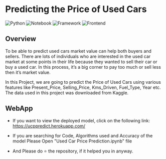 # Predicting the Price of Used Cars

![Python](https://img.shields.io/badge/Python-3.7-blue)
![Notebook](https://img.shields.io/badge/Notebook-Jupyter-orange)
![Framework](https://img.shields.io/badge/Framework-Flask-red)
![Frontend](https://img.shields.io/badge/Frontend-HTML/CSS/JS-green)


## Overview
To be able to predict used cars market value can help both buyers and sellers. 
There are lots of individuals who are interested in the used car market at some points in their life because they wanted to sell their car or buy a used car. In this process, it’s a big corner to pay too much or sell less then it’s market value.

In this Project, we are going to predict the Price of Used Cars using various features like Present_Price, Selling_Price, Kms_Driven, Fuel_Type, Year etc. The data used in this project was downloaded from Kaggle.


## WebApp
* If you want to view the deployed model, click on the following link: https://ucppredict.herokuapp.com/

* If you are searching for Code, Algorithms used and Accuracy of the model Please Open "Used Car Price Prediction.ipynb" file

* And Please do ⭐ the repository, if it helped you in anyway.
